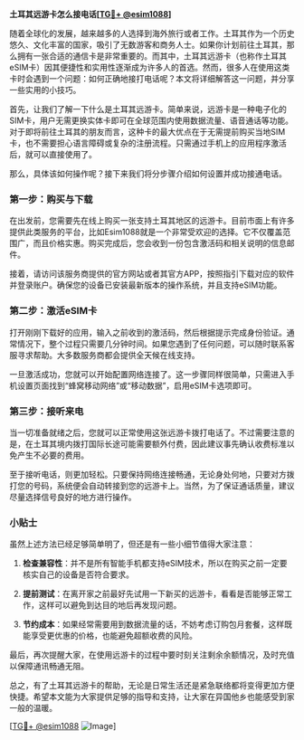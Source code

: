 **土耳其远游卡怎么接电话[[TG💪+ @esim1088](https://t.me/s/esim1088)]**

随着全球化的发展，越来越多的人选择到海外旅行或者工作。土耳其作为一个历史悠久、文化丰富的国家，吸引了无数游客和商务人士。如果你计划前往土耳其，那么拥有一张合适的通信卡是非常重要的。而其中，土耳其远游卡（也称作土耳其eSIM卡）因其便捷性和实用性逐渐成为许多人的首选。然而，很多人在使用这类卡时会遇到一个问题：如何正确地接打电话呢？本文将详细解答这一问题，并分享一些实用的小技巧。

首先，让我们了解一下什么是土耳其远游卡。简单来说，远游卡是一种电子化的SIM卡，用户无需更换实体卡即可在全球范围内使用数据流量、语音通话等功能。对于即将前往土耳其的朋友而言，这种卡的最大优点在于无需提前购买当地SIM卡，也不需要担心语言障碍或复杂的注册流程。只需通过手机上的应用程序激活后，就可以直接使用了。

那么，具体该如何操作呢？接下来我们将分步骤介绍如何设置并成功接通电话。

### **第一步：购买与下载**
在出发前，您需要先在线上购买一张支持土耳其地区的远游卡。目前市面上有许多提供此类服务的平台，比如Esim1088就是一个非常受欢迎的选择。它不仅覆盖范围广，而且价格实惠。购买完成后，您会收到一份包含激活码和相关说明的信息邮件。

接着，请访问该服务商提供的官方网站或者其官方APP，按照指引下载对应的软件并登录账户。确保您的设备已安装最新版本的操作系统，并且支持eSIM功能。

### **第二步：激活eSIM卡**
打开刚刚下载好的应用，输入之前收到的激活码，然后根据提示完成身份验证。通常情况下，整个过程只需要几分钟时间。如果您遇到了任何问题，可以随时联系客服寻求帮助。大多数服务商都会提供全天候在线支持。

一旦激活成功，您就可以开始配置网络连接了。这一步骤同样很简单，只需进入手机设置页面找到“蜂窝移动网络”或“移动数据”，启用eSIM卡选项即可。

### **第三步：接听来电**
当一切准备就绪之后，您就可以正常使用这张远游卡拨打电话了。不过需要注意的是，在土耳其境内拨打国际长途可能需要额外付费，因此建议事先确认收费标准以免产生不必要的费用。

至于接听电话，则更加轻松。只要保持网络连接畅通，无论身处何地，只要对方拨打您的号码，系统便会自动转接到您的远游卡上。当然，为了保证通话质量，建议尽量选择信号良好的地方进行操作。

### **小贴士**
虽然上述方法已经足够简单明了，但还是有一些小细节值得大家注意：

1. **检查兼容性**：并不是所有智能手机都支持eSIM技术，所以在购买之前一定要核实自己的设备是否符合要求。
   
2. **提前测试**：在离开家之前最好先试用一下新买的远游卡，看看是否能够正常工作，这样可以避免到达目的地后再发现问题。

3. **节约成本**：如果经常需要用到数据流量的话，不妨考虑订购包月套餐，这样既能享受更优惠的价格，也能避免超额收费的风险。

最后，再次提醒大家，在使用远游卡的过程中要时刻关注剩余余额情况，及时充值以保障通讯畅通无阻。

总之，有了土耳其远游卡的帮助，无论是日常生活还是紧急联络都将变得更加方便快捷。希望本文能为大家提供足够的指导和支持，让大家在异国他乡也能感受到家一般的温暖。

[[TG💪+ @esim1088](https://t.me/s/esim1088) ![Image](https://i.postimg.cc/4NQfJmqS/Snipaste-2025-05-13-00-14-12.png)]